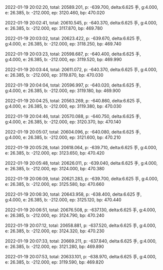 2022-01-19 20:02:20, total: 20589.201, p: -639.700, delta:6.625 手, g:4.000, e: 26.385, b: -212.000, ep: 3120.460, bp: 470.020

2022-01-19 20:02:41, total: 20610.545, p: -640.370, delta:6.625 手, g:4.000, e: 26.385, b: -212.000, ep: 3117.870, bp: 469.780

2022-01-19 20:03:02, total: 20623.422, p: -639.670, delta:6.625 手, g:4.000, e: 26.385, b: -212.000, ep: 3118.250, bp: 469.740

2022-01-19 20:03:23, total: 20598.687, p: -640.400, delta:6.625 手, g:4.000, e: 26.385, b: -212.000, ep: 3119.520, bp: 469.990

2022-01-19 20:03:44, total: 20611.072, p: -640.370, delta:6.625 手, g:4.000, e: 26.385, b: -212.000, ep: 3119.870, bp: 470.030

2022-01-19 20:04:04, total: 20596.997, p: -640.020, delta:6.625 手, g:4.000, e: 26.385, b: -212.000, ep: 3119.180, bp: 469.900

2022-01-19 20:04:25, total: 20563.269, p: -640.860, delta:6.625 手, g:4.000, e: 26.385, b: -212.000, ep: 3119.380, bp: 470.030

2022-01-19 20:04:46, total: 20570.088, p: -640.750, delta:6.625 手, g:4.000, e: 26.385, b: -212.000, ep: 3120.370, bp: 470.140

2022-01-19 20:05:07, total: 20604.096, p: -640.080, delta:6.625 手, g:4.000, e: 26.385, b: -212.000, ep: 3121.600, bp: 470.210

2022-01-19 20:05:28, total: 20618.064, p: -639.710, delta:6.625 手, g:4.000, e: 26.385, b: -212.000, ep: 3123.650, bp: 470.420

2022-01-19 20:05:48, total: 20626.011, p: -639.040, delta:6.625 手, g:4.000, e: 26.385, b: -212.000, ep: 3124.000, bp: 470.380

2022-01-19 20:06:09, total: 20621.283, p: -639.700, delta:6.625 手, g:4.000, e: 26.385, b: -212.000, ep: 3125.580, bp: 470.660

2022-01-19 20:06:30, total: 20643.958, p: -638.400, delta:6.625 手, g:4.000, e: 26.385, b: -212.000, ep: 3125.120, bp: 470.440

2022-01-19 20:06:51, total: 20676.508, p: -637.130, delta:6.625 手, g:4.000, e: 26.385, b: -212.000, ep: 3124.790, bp: 470.240

2022-01-19 20:07:12, total: 20658.881, p: -637.520, delta:6.625 手, g:4.000, e: 26.385, b: -212.000, ep: 3124.320, bp: 470.230

2022-01-19 20:07:33, total: 20669.211, p: -637.840, delta:6.625 手, g:4.000, e: 26.385, b: -212.000, ep: 3121.280, bp: 469.890

2022-01-19 20:07:53, total: 20633.101, p: -638.970, delta:6.625 手, g:4.000, e: 26.385, b: -212.000, ep: 3119.590, bp: 469.820